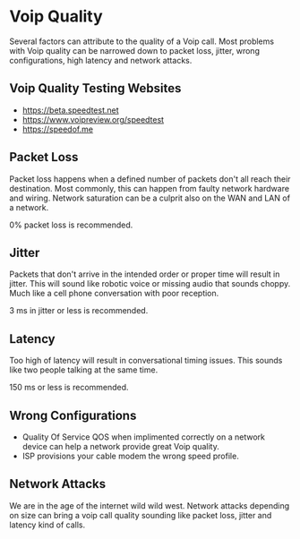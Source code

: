 # Voip Quality

Several factors can attribute to the quality of a Voip call. Most
problems with Voip quality can be narrowed down to packet loss, jitter,
wrong configurations, high latency and network attacks.

## Voip Quality Testing Websites

-   <https://beta.speedtest.net>
-   <https://www.voipreview.org/speedtest>
-   <https://speedof.me>

## Packet Loss

Packet loss happens when a defined number of packets don\'t all reach
their destination. Most commonly, this can happen from faulty network
hardware and wiring. Network saturation can be a culprit also on the WAN
and LAN of a network.

0% packet loss is recommended.

## Jitter

Packets that don\'t arrive in the intended order or proper time will
result in jitter. This will sound like robotic voice or missing audio
that sounds choppy. Much like a cell phone conversation with poor
reception.

3 ms in jitter or less is recommended.

## Latency

Too high of latency will result in conversational timing issues. This
sounds like two people talking at the same time.

150 ms or less is recommended.

## Wrong Configurations

-   Quality Of Service QOS when implimented correctly on a network
    device can help a network provide great Voip quality.
-   ISP provisions your cable modem the wrong speed profile.

## Network Attacks

We are in the age of the internet wild wild west. Network attacks
depending on size can bring a voip call quality sounding like packet
loss, jitter and latency kind of calls.
